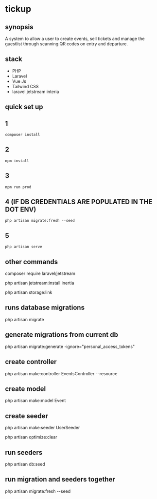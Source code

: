 # tickup

## synopsis

A system to allow a user to create events, sell tickets and manage the guestlist through scanning QR codes on entry and departure. 

## stack
* PHP
* Laravel
* Vue Js
* Tailwind CSS
* laravel jetstream interia 

## quick set up

## 1
    composer install
## 2
    npm install
## 3
    npm run prod
## 4 (IF DB CREDENTIALS ARE POPULATED IN THE DOT ENV)
    php artisan migrate:fresh --seed 
## 5
    php artisan serve

## other commands

composer require laravel/jetstream

php artisan jetstream:install inertia

php artisan storage:link

## runs database migrations
php artisan migrate

## generate migrations from current db
php artisan migrate:generate -ignore="personal_access_tokens" 

## create controller
php artisan make:controller EventsController --resource

## create model
php artisan make:model Event

## create seeder
php artisan make:seeder UserSeeder

php artisan optimize:clear

## run seeders
php artisan db:seed

## run migration and seeders together
php artisan migrate:fresh --seed 
